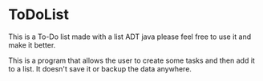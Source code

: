 # ToDoList
This is a To-Do list made with a list ADT java please feel free to use it and make it better.


This is a program that allows the user to create some tasks and then add it to a list. It doesn't save it or backup the data anywhere.